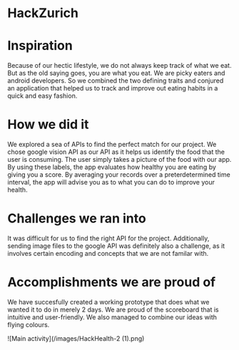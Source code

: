 # HackZurich
# Inspiration
Because of our hectic lifestyle, we do not always keep track of what we eat. But as the old saying goes, you are what you eat. We are picky eaters and android developers. So we combined the two defining traits and conjured an application that helped us to track and improve out eating habits in a quick and easy fashion.

# How we did it
We explored a sea of APIs to find the perfect match for our project. We chose google vision API as our API as it helps us identify the food that the user is consuming. The user simply takes a picture of the food with our app. By using these labels, the app evaluates how healthy you are eating by giving you a score. By averaging your records over a preterdetermined time interval, the app will advise you as to what you can do to improve your health.

# Challenges we ran into
It was difficult for us to find the right API for the project. Additionally, sending image files to the google API was definitely also a challenge, as it involves certain encoding and concepts that we are not familar with.

# Accomplishments we are proud of
We have succesfully created a working prototype that does what we wanted it to do in merely 2 days. We are proud of the scoreboard that is intuitive and user-friendly. We also managed to combine our ideas with flying colours.

![Main activity](/images/HackHealth-2 (1).png)
